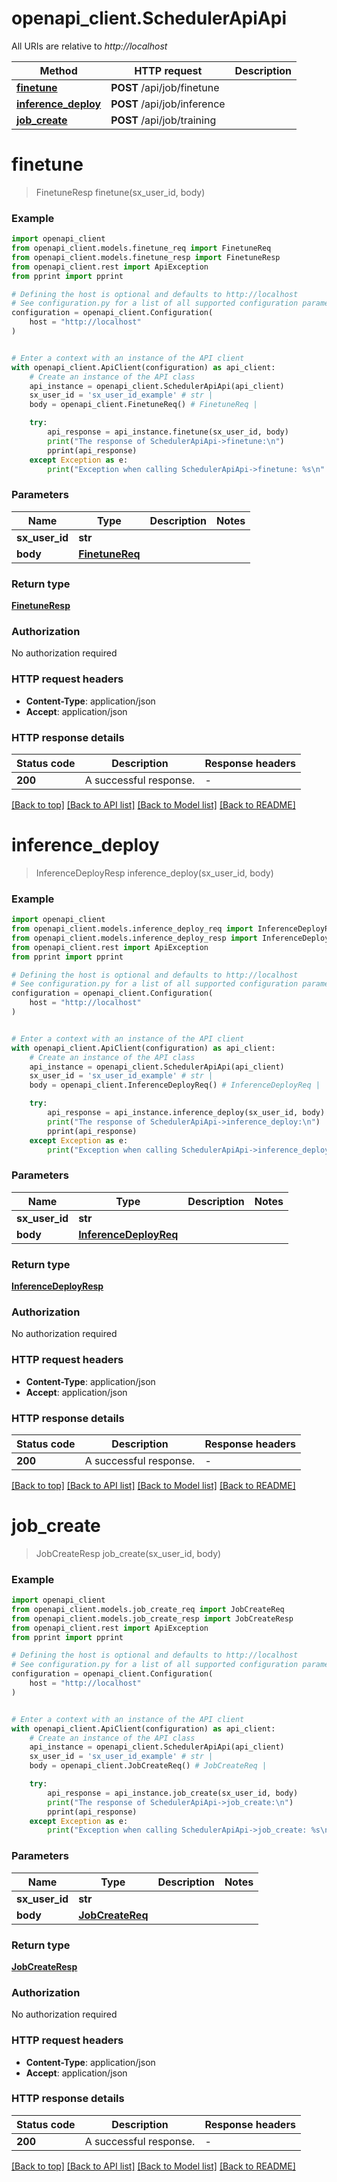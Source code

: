 # openapi_client.SchedulerApiApi

All URIs are relative to *http://localhost*

Method | HTTP request | Description
------------- | ------------- | -------------
[**finetune**](SchedulerApiApi.md#finetune) | **POST** /api/job/finetune | 
[**inference_deploy**](SchedulerApiApi.md#inference_deploy) | **POST** /api/job/inference | 
[**job_create**](SchedulerApiApi.md#job_create) | **POST** /api/job/training | 


# **finetune**
> FinetuneResp finetune(sx_user_id, body)



### Example


```python
import openapi_client
from openapi_client.models.finetune_req import FinetuneReq
from openapi_client.models.finetune_resp import FinetuneResp
from openapi_client.rest import ApiException
from pprint import pprint

# Defining the host is optional and defaults to http://localhost
# See configuration.py for a list of all supported configuration parameters.
configuration = openapi_client.Configuration(
    host = "http://localhost"
)


# Enter a context with an instance of the API client
with openapi_client.ApiClient(configuration) as api_client:
    # Create an instance of the API class
    api_instance = openapi_client.SchedulerApiApi(api_client)
    sx_user_id = 'sx_user_id_example' # str | 
    body = openapi_client.FinetuneReq() # FinetuneReq | 

    try:
        api_response = api_instance.finetune(sx_user_id, body)
        print("The response of SchedulerApiApi->finetune:\n")
        pprint(api_response)
    except Exception as e:
        print("Exception when calling SchedulerApiApi->finetune: %s\n" % e)
```



### Parameters


Name | Type | Description  | Notes
------------- | ------------- | ------------- | -------------
 **sx_user_id** | **str**|  | 
 **body** | [**FinetuneReq**](FinetuneReq.md)|  | 

### Return type

[**FinetuneResp**](FinetuneResp.md)

### Authorization

No authorization required

### HTTP request headers

 - **Content-Type**: application/json
 - **Accept**: application/json

### HTTP response details

| Status code | Description | Response headers |
|-------------|-------------|------------------|
**200** | A successful response. |  -  |

[[Back to top]](#) [[Back to API list]](../README.md#documentation-for-api-endpoints) [[Back to Model list]](../README.md#documentation-for-models) [[Back to README]](../README.md)

# **inference_deploy**
> InferenceDeployResp inference_deploy(sx_user_id, body)



### Example


```python
import openapi_client
from openapi_client.models.inference_deploy_req import InferenceDeployReq
from openapi_client.models.inference_deploy_resp import InferenceDeployResp
from openapi_client.rest import ApiException
from pprint import pprint

# Defining the host is optional and defaults to http://localhost
# See configuration.py for a list of all supported configuration parameters.
configuration = openapi_client.Configuration(
    host = "http://localhost"
)


# Enter a context with an instance of the API client
with openapi_client.ApiClient(configuration) as api_client:
    # Create an instance of the API class
    api_instance = openapi_client.SchedulerApiApi(api_client)
    sx_user_id = 'sx_user_id_example' # str | 
    body = openapi_client.InferenceDeployReq() # InferenceDeployReq | 

    try:
        api_response = api_instance.inference_deploy(sx_user_id, body)
        print("The response of SchedulerApiApi->inference_deploy:\n")
        pprint(api_response)
    except Exception as e:
        print("Exception when calling SchedulerApiApi->inference_deploy: %s\n" % e)
```



### Parameters


Name | Type | Description  | Notes
------------- | ------------- | ------------- | -------------
 **sx_user_id** | **str**|  | 
 **body** | [**InferenceDeployReq**](InferenceDeployReq.md)|  | 

### Return type

[**InferenceDeployResp**](InferenceDeployResp.md)

### Authorization

No authorization required

### HTTP request headers

 - **Content-Type**: application/json
 - **Accept**: application/json

### HTTP response details

| Status code | Description | Response headers |
|-------------|-------------|------------------|
**200** | A successful response. |  -  |

[[Back to top]](#) [[Back to API list]](../README.md#documentation-for-api-endpoints) [[Back to Model list]](../README.md#documentation-for-models) [[Back to README]](../README.md)

# **job_create**
> JobCreateResp job_create(sx_user_id, body)



### Example


```python
import openapi_client
from openapi_client.models.job_create_req import JobCreateReq
from openapi_client.models.job_create_resp import JobCreateResp
from openapi_client.rest import ApiException
from pprint import pprint

# Defining the host is optional and defaults to http://localhost
# See configuration.py for a list of all supported configuration parameters.
configuration = openapi_client.Configuration(
    host = "http://localhost"
)


# Enter a context with an instance of the API client
with openapi_client.ApiClient(configuration) as api_client:
    # Create an instance of the API class
    api_instance = openapi_client.SchedulerApiApi(api_client)
    sx_user_id = 'sx_user_id_example' # str | 
    body = openapi_client.JobCreateReq() # JobCreateReq | 

    try:
        api_response = api_instance.job_create(sx_user_id, body)
        print("The response of SchedulerApiApi->job_create:\n")
        pprint(api_response)
    except Exception as e:
        print("Exception when calling SchedulerApiApi->job_create: %s\n" % e)
```



### Parameters


Name | Type | Description  | Notes
------------- | ------------- | ------------- | -------------
 **sx_user_id** | **str**|  | 
 **body** | [**JobCreateReq**](JobCreateReq.md)|  | 

### Return type

[**JobCreateResp**](JobCreateResp.md)

### Authorization

No authorization required

### HTTP request headers

 - **Content-Type**: application/json
 - **Accept**: application/json

### HTTP response details

| Status code | Description | Response headers |
|-------------|-------------|------------------|
**200** | A successful response. |  -  |

[[Back to top]](#) [[Back to API list]](../README.md#documentation-for-api-endpoints) [[Back to Model list]](../README.md#documentation-for-models) [[Back to README]](../README.md)

